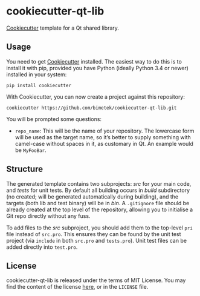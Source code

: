 # cookiecutter-qt-lib

[Cookiecutter] template for a Qt shared library.

## Usage

You need to get [Cookiecutter] installed. The easiest way to do this is to install it with pip, provided you have Python (ideally Python 3.4 or newer) installed in your system:

    pip install cookiecutter

With Cookiecutter, you can now create a project against this repository:

    cookiecutter https://github.com/bimetek/cookiecutter-qt-lib.git

You will be prompted some questions:

* `repo_name`: This will be the name of your repository. The lowercase form will be used as the target name, so it’s better to supply something with camel-case without spaces in it, as customary in Qt. An example would be `MyFooBar`.

## Structure

The generated template contains two subprojects: *src* for your main code, and *tests* for unit tests. By default all building occurs in *build* subdirectory (no created; will be generated automatically during building), and the targets (both lib and test binary) will be in *bin*. A `.gitignore` file should be already created at the top level of the repository, allowing you to initialise a Git repo directly without any fuss.

To add files to the *src* subproject, you should add them to the top-level `pri` file instead of `src.pro`. This ensures they can be found by the unit test project (via `include` in both `src.pro` and `tests.pro`). Unit test files can be added directly into `test.pro`.

## License

cookiecutter-qt-lib is released under the terms of MIT License. You may find the content of the license [here](http://opensource.org/licenses/MIT), or in the `LICENSE` file.

[Cookiecutter]: https://github.com/audreyr/cookiecutter
